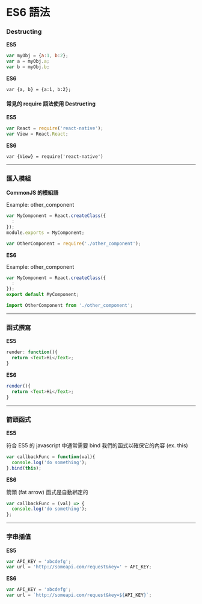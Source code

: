 # ES6 語法

### Destructing
**ES5**
```javascript
var myObj = {a:1, b:2};
var a = myObj.a;
var b = myObj.b;
```

**ES6**
```
var {a, b} = {a:1, b:2};
```

#### 常見的 require 語法使用 Destructing

**ES5**
```javascript
var React = require('react-native');
var View = React.React;
```

**ES6**
```
var {View} = require('react-native')
```

***
### 匯入模組


**CommonJS 的模組語**

Example: other_component
```javascript
var MyComponent = React.createClass({
  :
});
module.exports = MyComponent;
```

```javascript
var OtherComponent = require('./other_component');
```
**ES6**

Example: other_component
```javascript
var MyComponent = React.createClass({
  :
});
export default MyComponent;
```

```javascript
import OtherComponent from './other_component';
```

***
### 函式撰寫
**ES5**
```javascript
render: function(){
  return <Text>Hi</Text>;
}
```

**ES6**
```javascript
render(){
  return <Text>Hi</Text>;
}
```

***
### 箭頭函式

**ES5** 

符合 ES5 的 javascript 中通常需要 bind 我們的函式以確保它的內容 (ex. this)
```javascript
var callbackFunc = function(val){
  console.log('do something');
}.bind(this);
```

**ES6**

箭頭 (fat arrow) 函式是自動綁定的
```javascript
var callbackFunc = (val) => {
  console.log('do something');
};
```

***
### 字串插值
**ES5**
```javascript
var API_KEY = 'abcdefg';
var url = 'http://someapi.com/request&key=' + API_KEY;
```

**ES6**
```javascript
var API_KEY = 'abcdefg';
var url = `http://someapi.com/request&key=${API_KEY}`;
```